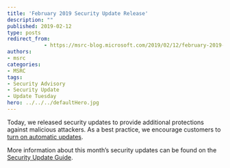 ```yaml
---
title: 'February 2019 Security Update Release'
description: ""
published: 2019-02-12
type: posts
redirect_from:
            - https://msrc-blog.microsoft.com/2019/02/12/february-2019-security-update-release/
authors:
- msrc
categories:
- MSRC
tags:
- Security Advisory
- Security Update
- Update Tuesday
hero: ../../../defaultHero.jpg
---
```

Today, we released security updates to provide additional protections against malicious attackers. As a best practice, we encourage customers to [turn on automatic updates](https://support.microsoft.com/en-us/help/12373/windows-update-faq).

More information about this month’s security updates can be found on the [Security Update Guide](https://portal.msrc.microsoft.com/en-us/).
